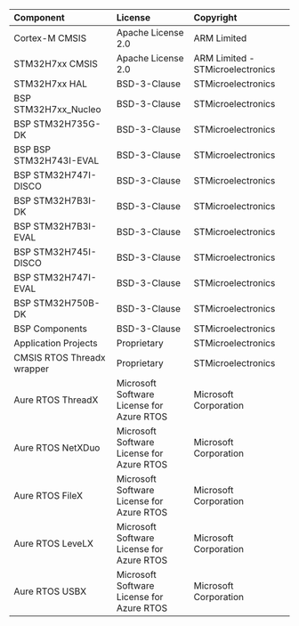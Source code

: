 ﻿| Component                       | License                                               | Copyright |
|:---------                       |:-------                                               |:----------|
| Cortex-M CMSIS                  | Apache License 2.0                                    | ARM Limited|
| STM32H7xx CMSIS                 | Apache License 2.0                                    | ARM Limited - STMicroelectronics |
| STM32H7xx HAL                   | BSD-3-Clause                                          | STMicroelectronics |
| BSP STM32H7xx_Nucleo            | BSD-3-Clause                                          | STMicroelectronics |
| BSP STM32H735G-DK               | BSD-3-Clause                                          | STMicroelectronics |
| BSP BSP STM32H743I-EVAL         | BSD-3-Clause                                          | STMicroelectronics |
| BSP STM32H747I-DISCO            | BSD-3-Clause                                          | STMicroelectronics |
| BSP STM32H7B3I-DK               | BSD-3-Clause                                          | STMicroelectronics |
| BSP STM32H7B3I-EVAL             | BSD-3-Clause                                          | STMicroelectronics |
| BSP STM32H745I-DISCO            | BSD-3-Clause                                          | STMicroelectronics |
| BSP STM32H747I-EVAL             | BSD-3-Clause                                          | STMicroelectronics |
| BSP STM32H750B-DK               | BSD-3-Clause                                          | STMicroelectronics |
| BSP Components                  | BSD-3-Clause                                          | STMicroelectronics |
| Application Projects            | Proprietary                                           | STMicroelectronics |
| CMSIS RTOS Threadx wrapper      | Proprietary                                           | STMicroelectronics |
| Aure RTOS ThreadX               | Microsoft Software License for Azure RTOS             | Microsoft Corporation|
| Aure RTOS NetXDuo               | Microsoft Software License for Azure RTOS             | Microsoft Corporation|
| Aure RTOS FileX                 | Microsoft Software License for Azure RTOS             | Microsoft Corporation|
| Aure RTOS LeveLX                | Microsoft Software License for Azure RTOS             | Microsoft Corporation|
| Aure RTOS USBX                  | Microsoft Software License for Azure RTOS             | Microsoft Corporation|